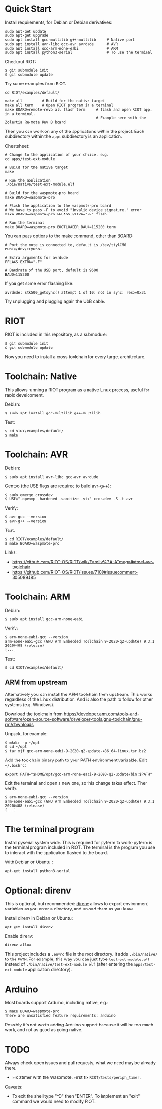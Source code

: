 Quick Start
========================

Install requirements, for Debian or Debian derivatives:

    sudo apt-get update
    sudo apt-get upgrade
    sudo apt install gcc-multilib g++-multilib     # Native port
    sudo apt install avr-libc gcc-avr avrdude      # AVR
    sudo apt install gcc-arm-none-eabi             # ARM
    sudo apt install python3-serial                # To use the terminal

Checkout RIOT:

    $ git submodule init
    $ git submodule update

Try some examples from RIOT:

    cd RIOT/examples/default/

    make all         # Build for the native target
    make all term    # Open RIOT program in a terminal
    make BOARD=remote-revb all flash term     # flash and open RIOT app. in a terminal.
                                              # Example here with the Zolertia Re-mote Rev B board

Then you can work on any of the applications within the project. Each
subdirectory within the `apps` subdirectory is an application.

Cheatsheet:

    # Change to the application of your choice. e.g.
    cd apps/test-ext-module

    # Build for the native target
    make

    # Run the application
    ./bin/native/test-ext-module.elf

    # Build for the waspmote-pro board
    make BOARD=waspmote-pro

    # Flash the application to the waspmote-pro board
    # We have to pass -F to avoid "Invalid device signature." error
    make BOARD=waspmote-pro FFLAGS_EXTRA="-F" flash

    # Run the terminal
    make BOARD=waspmote-pro BOOTLOADER_BAUD=115200 term

You can pass options to the make command, other than BOARD:

    # Port the mote is connected to, default is /dev/ttyACM0
    PORT=/dev/ttyUSB1

    # Extra arguments for avrdude
    FFLAGS_EXTRA="-F"

    # Baudrate of the USB port, default is 9600
    BAUD=115200

If you get some error flashing like:

    avrdude: stk500_getsync() attempt 1 of 10: not in sync: resp=0x31

Try unplugging and plugging again the USB cable.


RIOT
========================

RIOT is included in this repository, as a submodule:

    $ git submodule init
    $ git submodule update

Now you need to install a cross toolchain for every target architecture.

Toolchain: Native
========================

This allows running a RIOT program as a native Linux process, useful for rapid
development.

Debian:

    $ sudo apt install gcc-multilib g++-multilib

Test:

    $ cd RIOT/examples/default/
    $ make


Toolchain: AVR
========================

Debian:

    $ sudo apt install avr-libc gcc-avr avrdude

Gentoo (the USE flags are required to build avr-g++):

    $ sudo emerge crossdev
    $ USE="-openmp -hardened -sanitize -vtv" crossdev -S -t avr

Verify:

    $ avr-gcc --version
    $ avr-g++ --version

Test:

    $ cd RIOT/examples/default/
    $ make BOARD=waspmote-pro

Links:

- <https://github.com/RIOT-OS/RIOT/wiki/Family%3A-ATmega#atmel-avr-toolchain>
- <https://github.com/RIOT-OS/RIOT/issues/7109#issuecomment-305089485>


Toolchain: ARM
========================

Debian:

    $ sudo apt install gcc-arm-none-eabi

Verify:

    $ arm-none-eabi-gcc --version
    arm-none-eabi-gcc (GNU Arm Embedded Toolchain 9-2020-q2-update) 9.3.1 20200408 (release)
    [...]

Test:

    $ cd RIOT/examples/default/


ARM from upstream
------------------------

Alternatively you can install the ARM toolchain from upstream. This works
regardless of the Linux distribution. And is also the path to follow for
other systems (e.g. Windows).

Download the toolchain from
https://developer.arm.com/tools-and-software/open-source-software/developer-tools/gnu-toolchain/gnu-rm/downloads

Unpack, for example:

    $ mkdir -p ~/opt
    $ cd ~/opt
    $ tar xjf gcc-arm-none-eabi-9-2020-q2-update-x86_64-linux.tar.bz2

Add the toolchain binary path to your PATH environment variaable. Edit ``~/.bashrc``:

    export PATH="$HOME/opt/gcc-arm-none-eabi-9-2020-q2-update/bin:$PATH"

Exit the terminal and open a new one, so this change takes effect. Then verify:

    $ arm-none-eabi-gcc --version
    arm-none-eabi-gcc (GNU Arm Embedded Toolchain 9-2020-q2-update) 9.3.1 20200408 (release)
    [...]


The terminal program
========================

Install pyserial system wide. This is required for pyterm to work; pyterm is
the terminal program included in RIOT. The terminal is the program you use
to interact with the application flashed to the board.

With Debian or Ubuntu :

    apt-get install python3-serial


Optional: direnv
========================

This is optional, but recommended: [direnv](https://direnv.net/) allows to
export environment variables as you enter a directory, and unload them as you
leave.

Install direnv in Debian or Ubuntu:

    apt-get install direnv

Enable direnv:

    direnv allow

This project includes a `.envrc` file in the root directory. It adds
`./bin/native/` to the `PATH`. For example, this way you can just type
`test-ext-module.elf` instead of `./bin/native/test-ext-module.elf` (after
entering the `apps/test-ext-module` application directory).


Arduino
====================

Most boards support Arduino, including native, e.g.:

    $ make BOARD=waspmote-pro
    There are unsatisfied feature requirements: arduino

Possibly it's not worth adding Arduino support because it will be too much
work, and not as good as going native.


TODO
=====================

Always check open issues and pull requests, what we need may be already there.

- Fix ztimer with the Waspmote. First fix `RIOT/tests/periph_timer`.

Caveats:

- To exit the shell type "^D" then "ENTER". To implement an "exit" command we
  would need to modify RIOT.
